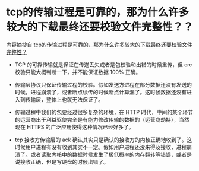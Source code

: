 # tcp的传输过程是可靠的，那为什么许多较大的下载最终还要校验文件完整性？？

内容摘抄自 [tcp的传输过程是可靠的，那为什么许多较大的下载最终还要校验文件完整性？](https://mp.weixin.qq.com/s?__biz=MjM5Njg5NDgwNA==&mid=2247489187&idx=1&sn=3552d095a9e92a0347fa1162e1f8f06c&chksm=a6e3179891949e8e08d84d49b3ce777cd0bc98522343b7adff9e805f3bd504b18f5e50d385e3&scene=178&cur_album_id=1532487451997454337#rd)

- TCP 的可靠传输就是保证在传送丢失或者是包校验和出错的时候重传，但 crc 校验只能大概判断一下，并不能保证数据 100% 正确。

- 传输层协议只保证传输过程的校验。假如发送方进程在部分数据还没有发送的时候，进程崩溃了，或者断点续传的时候断点计算漏了。这时候数据还没有进入到传输层，整体上也就无法保证了。

- 传输过程中我们的包要经过很多复杂的环境，在 HTTP 时代，中间的某个环节的运营商出于利益驱使完全是有能力修改传输的数据的（运营商劫持），当然现在 HTTPS 的广泛应用使得这种情况已经好多了。

- tcp 接收方传输层的 ack 确认其实只是确认的接收方的内核正确地收到了。这时候用户进程有没有收到其实不一定。假如用户进程还没来得及接收，进程崩溃了。或者读取内核中的数据时候发生了极低概率的内存翻转等错误，或者是说接收正确，但是写硬盘的时候出错了。